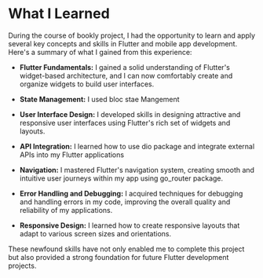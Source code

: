 # What I Learned
During the course of bookly project, I had the opportunity to learn and apply several key concepts and skills in Flutter and mobile app development. Here's a summary of what I gained from this experience:

- **Flutter Fundamentals:** I gained a solid understanding of Flutter's widget-based architecture, and I can now comfortably create and organize widgets to build user interfaces.

- **State Management:** I used bloc stae Mangement

- **User Interface Design:** I developed skills in designing attractive and responsive user interfaces using Flutter's rich set of widgets and layouts.

- **API Integration:** I learned how to use dio package and integrate external APIs into my Flutter applications

- **Navigation:** I mastered Flutter's navigation system, creating smooth and intuitive user journeys within my app using go_router package.

- **Error Handling and Debugging:** I acquired techniques for debugging and handling errors in my code, improving the overall quality and reliability of my applications.

- **Responsive Design:** I learned how to create responsive layouts that adapt to various screen sizes and orientations.


These newfound skills have not only enabled me to complete this project but also provided a strong foundation for future Flutter development projects.

 
